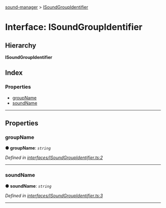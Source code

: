 [sound-manager](../README.md) > [ISoundGroupIdentifier](../interfaces/isoundgroupidentifier.md)

# Interface: ISoundGroupIdentifier

## Hierarchy

**ISoundGroupIdentifier**

## Index

### Properties

* [groupName](isoundgroupidentifier.md#groupname)
* [soundName](isoundgroupidentifier.md#soundname)

---

## Properties

<a id="groupname"></a>

###  groupName

**● groupName**: *`string`*

*Defined in [interfaces/ISoundGroupIdentifier.ts:2](https://github.com/furkleindustries/sound-manager/blob/5232f22/src/interfaces/ISoundGroupIdentifier.ts#L2)*

___
<a id="soundname"></a>

###  soundName

**● soundName**: *`string`*

*Defined in [interfaces/ISoundGroupIdentifier.ts:3](https://github.com/furkleindustries/sound-manager/blob/5232f22/src/interfaces/ISoundGroupIdentifier.ts#L3)*

___

